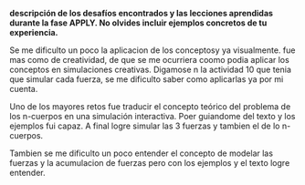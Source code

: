 **descripción de los desafíos encontrados y las lecciones aprendidas durante la fase APPLY. No olvides incluir ejemplos concretos de tu experiencia.**

Se me dificulto un poco la aplicacion de los conceptosy ya visualmente. fue mas como de creatividad, de que se me ocurriera coomo podia aplicar los conceptos en simulaciones creativas. Digamose n la actividad 10 que tenia que simular cada fuerza, se me dificulto saber como aplicarlas ya por mi cuenta.

Uno de los mayores retos fue traducir el concepto teórico del problema de los n-cuerpos en una simulación interactiva. Poer guiandome del texto y los ejemplos fui capaz. A final logre simular las 3 fuerzas y tambien el de lo n-cuerpos.

Tambien se me dificulto un poco entender el concepto de modelar las fuerzas y la acumulacion de fuerzas pero con los ejemplos y el texto logre entender.
